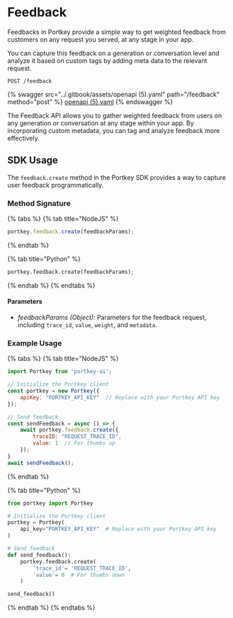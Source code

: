 # Feedback

Feedbacks in Portkey provide a simple way to get weighted feedback from customers on any request you served, at any stage in your app.&#x20;

You can capture this feedback on a generation or conversation level and analyze it based on custom tags by adding meta data to the relevant request.

`POST /feedback`

{% swagger src="../.gitbook/assets/openapi (5).yaml" path="/feedback" method="post" %}
[openapi (5).yaml](<../.gitbook/assets/openapi (5).yaml>)
{% endswagger %}

The Feedback API allows you to gather weighted feedback from users on any generation or conversation at any stage within your app. By incorporating custom metadata, you can tag and analyze feedback more effectively.

## SDK Usage

The `feedback.create` method in the Portkey SDK provides a way to capture user feedback programmatically.

### Method Signature

{% tabs %}
{% tab title="NodeJS" %}
```js
portkey.feedback.create(feedbackParams);
```
{% endtab %}

{% tab title="Python" %}
```py
portkey.feedback.create(feedbackParams);
```
{% endtab %}
{% endtabs %}

#### Parameters

* _feedbackParams (Object)_: Parameters for the feedback request, including `trace_id`, `value`, `weight`, and `metadata`.

### Example Usage

{% tabs %}
{% tab title="NodeJS" %}
```javascript
import Portkey from 'portkey-ai';

// Initialize the Portkey client
const portkey = new Portkey({
    apiKey: "PORTKEY_API_KEY"  // Replace with your Portkey API key
});

// Send feedback
const sendFeedback = async () => {
    await portkey.feedback.create({
        traceID: "REQUEST_TRACE_ID",
        value: 1  // For thumbs up
    });
}
await sendFeedback();
```
{% endtab %}

{% tab title="Python" %}
```python
from portkey import Portkey

# Initialize the Portkey client
portkey = Portkey(
    api_key="PORTKEY_API_KEY"  # Replace with your Portkey API key
)

# Send feedback
def send_feedback():
    portkey.feedback.create(
        'trace_id'= 'REQUEST_TRACE_ID',
        'value'= 0  # For thumbs down
    )

send_feedback()
```
{% endtab %}
{% endtabs %}
